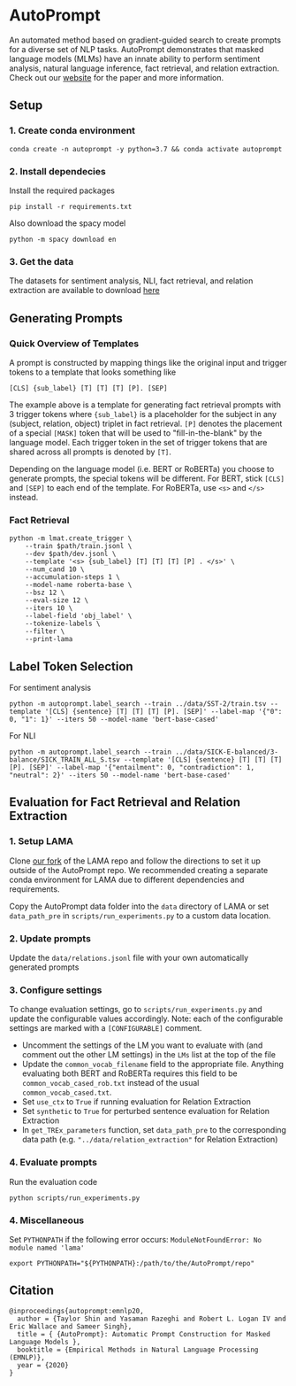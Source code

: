# AutoPrompt
An automated method based on gradient-guided search to create prompts for a diverse set of NLP tasks. AutoPrompt demonstrates that masked language models (MLMs) have an innate ability to perform sentiment analysis, natural language inference, fact retrieval, and relation extraction. Check out our [website](https://ucinlp.github.io/autoprompt/) for the paper and more information.

## Setup

### 1. Create conda environment
```
conda create -n autoprompt -y python=3.7 && conda activate autoprompt
```

### 2. Install dependecies
Install the required packages
```
pip install -r requirements.txt
```
Also download the spacy model
```
python -m spacy download en
```

### 3. Get the data
The datasets for sentiment analysis, NLI, fact retrieval, and relation extraction are available to download [here](https://drive.google.com/drive/folders/1vVhgnSXmbuJb6GLPn_FErY1xDTh1xyv-?usp=sharing)

## Generating Prompts

### Quick Overview of Templates
A prompt is constructed by mapping things like the original input and trigger tokens to a template that looks something like

`[CLS] {sub_label} [T] [T] [T] [P]. [SEP]`

The example above is a template for generating fact retrieval prompts with 3 trigger tokens where `{sub_label}` is a placeholder for the subject in any (subject, relation, object) triplet in fact retrieval. `[P]` denotes the placement of a special `[MASK]` token that will be used to "fill-in-the-blank" by the language model. Each trigger token in the set of trigger tokens that are shared across all prompts is denoted by `[T]`.

Depending on the language model (i.e. BERT or RoBERTa) you choose to generate prompts, the special tokens will be different. For BERT, stick `[CLS]` and `[SEP]` to each end of the template. For RoBERTa, use `<s>` and `</s>` instead.

### Fact Retrieval
```
python -m lmat.create_trigger \
    --train $path/train.jsonl \
    --dev $path/dev.jsonl \
    --template '<s> {sub_label} [T] [T] [T] [P] . </s>' \
    --num_cand 10 \
    --accumulation-steps 1 \
    --model-name roberta-base \
    --bsz 12 \
    --eval-size 12 \
    --iters 10 \
    --label-field 'obj_label' \
    --tokenize-labels \
    --filter \
    --print-lama
```

## Label Token Selection

For sentiment analysis
```
python -m autoprompt.label_search --train ../data/SST-2/train.tsv --template '[CLS] {sentence} [T] [T] [T] [P]. [SEP]' --label-map '{"0": 0, "1": 1}' --iters 50 --model-name 'bert-base-cased'
```

For NLI
```
python -m autoprompt.label_search --train ../data/SICK-E-balanced/3-balance/SICK_TRAIN_ALL_S.tsv --template '[CLS] {sentence} [T] [T] [T] [P]. [SEP]' --label-map '{"entailment": 0, "contradiction": 1, "neutral": 2}' --iters 50 --model-name 'bert-base-cased'
```

## Evaluation for Fact Retrieval and Relation Extraction

### 1. Setup LAMA
Clone [our fork](https://github.com/taylorshin/LAMA) of the LAMA repo and follow the directions to set it up outside of the AutoPrompt repo.
We recommended creating a separate conda environment for LAMA due to different dependencies and requirements.

Copy the AutoPrompt data folder into the `data` directory of LAMA or set `data_path_pre` in `scripts/run_experiments.py` to a custom data location.

### 2. Update prompts
Update the `data/relations.jsonl` file with your own automatically generated prompts

### 3. Configure settings
To change evaluation settings, go to `scripts/run_experiments.py` and update the configurable values accordingly.
Note: each of the configurable settings are marked with a `[CONFIGURABLE]` comment.

- Uncomment the settings of the LM you want to evaluate with (and comment out the other LM settings) in the `LMs` list at the top of the file
- Update the `common_vocab_filename` field to the appropriate file. Anything evaluating both BERT and RoBERTa requires this field to be `common_vocab_cased_rob.txt` instead of the usual `common_vocab_cased.txt`.
- Set `use_ctx` to `True` if running evaluation for Relation Extraction
- Set `synthetic` to `True` for perturbed sentence evaluation for Relation Extraction
- In `get_TREx_parameters` function, set `data_path_pre` to the corresponding data path (e.g. `"../data/relation_extraction"` for Relation Extraction)

### 4. Evaluate prompts
Run the evaluation code
```
python scripts/run_experiments.py
```

### 4. Miscellaneous
Set `PYTHONPATH` if the following error occurs: `ModuleNotFoundError: No module named 'lama'`
```
export PYTHONPATH="${PYTHONPATH}:/path/to/the/AutoPrompt/repo"
```

## Citation
```
@inproceedings{autoprompt:emnlp20,
  author = {Taylor Shin and Yasaman Razeghi and Robert L. Logan IV and Eric Wallace and Sameer Singh},
  title = { {AutoPrompt}: Automatic Prompt Construction for Masked Language Models },
  booktitle = {Empirical Methods in Natural Language Processing (EMNLP)},
  year = {2020}
}
```
